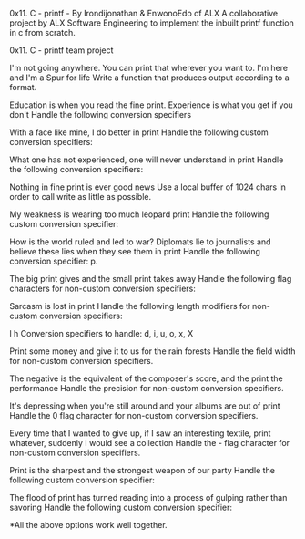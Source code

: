0x11. C - printf - By Irondijonathan & EnwonoEdo of ALX
A collaborative project by ALX Software Engineering to implement the inbuilt printf function in c from scratch.

0x11. C - printf team project

I'm not going anywhere. You can print that wherever you want to. I'm here and I'm a Spur for life
Write a function that produces output according to a format.

Education is when you read the fine print. Experience is what you get if you don't Handle the following conversion specifiers

With a face like mine, I do better in print Handle the following custom conversion specifiers:

What one has not experienced, one will never understand in print Handle the following conversion specifiers:

Nothing in fine print is ever good news Use a local buffer of 1024 chars in order to call write as little as possible.

My weakness is wearing too much leopard print Handle the following custom conversion specifier:

How is the world ruled and led to war? Diplomats lie to journalists and believe these lies when they see them in print Handle the following conversion specifier: p.

The big print gives and the small print takes away Handle the following flag characters for non-custom conversion specifiers:

Sarcasm is lost in print Handle the following length modifiers for non-custom conversion specifiers:

l
h
Conversion specifiers to handle: d, i, u, o, x, X

Print some money and give it to us for the rain forests Handle the field width for non-custom conversion specifiers.

The negative is the equivalent of the composer's score, and the print the performance Handle the precision for non-custom conversion specifiers.

It's depressing when you're still around and your albums are out of print
Handle the 0 flag character for non-custom conversion specifiers.

Every time that I wanted to give up, if I saw an interesting textile, print whatever, suddenly I would see a collection Handle the - flag character for non-custom conversion specifiers.

Print is the sharpest and the strongest weapon of our party
Handle the following custom conversion specifier:

The flood of print has turned reading into a process of gulping rather than savoring Handle the following custom conversion specifier:

*All the above options work well together.
